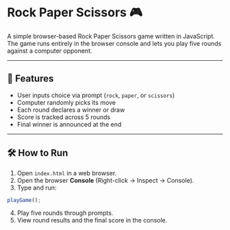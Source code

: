# Rock Paper Scissors 🎮

A simple browser-based Rock Paper Scissors game written in JavaScript. The game runs entirely in the browser console and lets you play five rounds against a computer opponent.

---

## 📌 Features

- User inputs choice via prompt (`rock`, `paper`, or `scissors`)
- Computer randomly picks its move
- Each round declares a winner or draw
- Score is tracked across 5 rounds
- Final winner is announced at the end

---

## 🛠️ How to Run

1. Open `index.html` in a web browser.
2. Open the browser **Console** (Right-click → Inspect → Console).
3. Type and run:
```js
playGame();
```
4. Play five rounds through prompts.
5. View round results and the final score in the console.
